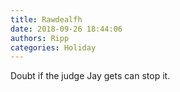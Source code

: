 ```yaml
---
title: Rawdealfh
date: 2018-09-26 18:44:06
authors: Ripp
categories: Holiday
---
```


 Doubt if the judge Jay gets can stop it.